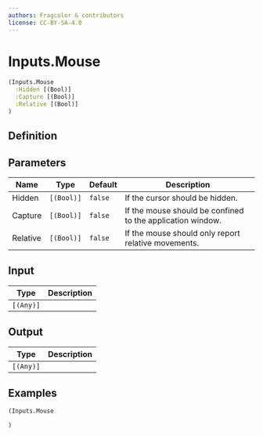 ```yaml
---
authors: Fragcolor & contributors
license: CC-BY-SA-4.0
---
```



# Inputs.Mouse

```clojure
(Inputs.Mouse
  :Hidden [(Bool)]
  :Capture [(Bool)]
  :Relative [(Bool)]
)
```


## Definition




## Parameters

| Name | Type | Default | Description |
|------|------|---------|-------------|
| Hidden | `[(Bool)]` | `false` | If the cursor should be hidden. |
| Capture | `[(Bool)]` | `false` | If the mouse should be confined to the application window. |
| Relative | `[(Bool)]` | `false` | If the mouse should only report relative movements. |


## Input

| Type | Description |
|------|-------------|
| `[(Any)]` |  |


## Output

| Type | Description |
|------|-------------|
| `[(Any)]` |  |


## Examples

```clojure
(Inputs.Mouse

)
```
